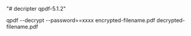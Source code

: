 "# decripter  qpdf-5.1.2" 

qpdf --decrypt --password==xxxx encrypted-filename.pdf decrypted-filename.pdf
